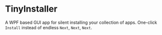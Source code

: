 # TinyInstaller

A WPF based GUI app for silent installing your collection of apps. One-click `Install` instead of endless `Next`, `Next`, `Next`.
